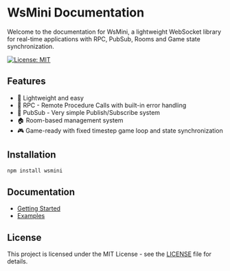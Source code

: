 # WsMini Documentation

Welcome to the documentation for WsMini, a lightweight WebSocket library for real-time applications with RPC, PubSub, Rooms and Game state synchronization.

[![License: MIT](https://img.shields.io/badge/License-MIT-yellow.svg)](https://opensource.org/licenses/MIT)

## Features

- 🚀 Lightweight and easy
- 📡 RPC - Remote Procedure Calls with built-in error handling
- 🎯 PubSub - Very simple Publish/Subscribe system
- 🏠 Room-based management system
- 🎮 Game-ready with fixed timestep game loop and state synchronization

## Installation

```bash
npm install wsmini
```

## Documentation

- [Getting Started](./guides/getting-started.md)
- [Examples](./examples/index.md)

## License

This project is licensed under the MIT License - see the [LICENSE](../LICENSE) file for details.
